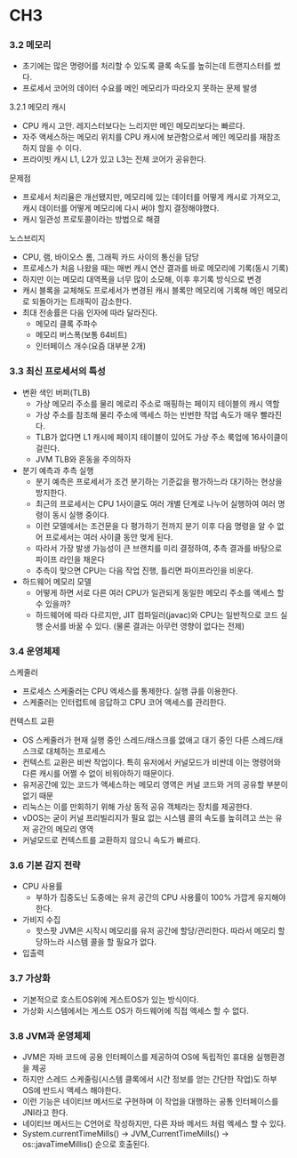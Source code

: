 # CH3

### 3.2 메모리

- 초기에는 많은 명령어를 처리할 수 있도록 클록 속도를 높히는데 트랜지스터를 썼다.
- 프로세서 코어의 데이터 수요를 메인 메모리가 따라오지 못하는 문제 발생

3.2.1 메모리 캐시

- CPU 캐시 고안. 레지스터보다는 느리지만 메인 메모리보다는 빠르다.
- 자주 액세스하는 메모리 위치를 CPU 캐시에 보관함으로서 메인 메모리를 재참조 하지 않을 수 이다.
- 프라이빗 캐시 L1, L2가 있고 L3는 전체 코어가 공유한다.

문제점

- 프로세서 처리율은 개선됐지만, 메모리에 있는 데이터를 어떻게 캐시로 가져오고, 캐시 데이터를 어떻게 메모리에 다시 써야 할지 결정해야했다.
- 캐시 일관성 프로토콜이라는 방법으로 해결

노스브리지

- CPU, 램, 바이오스 롬, 그래픽 카드 사이의 통신을 담당
- 프로세스가 처음 나왔을 때는 매번 캐시 연산 결과를 바로 메모리에 기록(동시 기록)
- 하지만 이는 메모리 대역폭을 너무 많이 소모해, 이후 후기록 방식으로 변경
- 캐시 블록을 교체해도 프로세서가 변경된 캐시 블록만 메모리에 기록해 메인 메모리로 되돌아가는 트래픽이 감소한다.
- 최대 전송률은 다음 인자에 따라 달라진다.
    - 메모리 클록 주파수
    - 메모리 버스폭(보통 64비트)
    - 인터페이스 개수(요즘 대부분 2개)

### 3.3 최신 프로세서의 특성

- 변환 색인 버퍼(TLB)
    - 가상 메모리 주소를 물리 메로리 주소로 매핑하는 페이지 테이블의 캐시 역할
    - 가상 주소를 참조해 물리 주소에 액세스 하는 빈번한 작업 속도가 매우 빨라진다.
    - TLB가 없다면 L1 캐시에 페이지 테이블이 있어도 가상 주소 룩업에 16사이클이 걸린다.
    - JVM TLB와 혼동을 주의하자
- 분기 예측과 추측 실행
    - 분기 예측은 프로세서가 조건 분기하는 기준값을 평가하느라 대기하는 현상을 방지한다.
    - 최근의 프로세서는 CPU 1사이클도 여러 개별 단계로 나누어 실행하여 여러 명령이 동시 실행 중이다.
    - 이런 모델에서는 조건문을 다 평가하기 전까지 분기 이후 다음 명령을 알 수 없어 프로세서는 여러 사이클 동안 멎게 된다.
    - 따라서 가장 발생 가능성이 큰 브랜치를 미리 결정하여, 추측 결과를 바탕으로 파이프 라인을 채운다
    - 추측이 맞으면 CPU는 다음 작업 진행, 틀리면 파이프라인을 비운다.
- 하드웨어 메모리 모델
    - 어떻게 하면 서로 다른 여러 CPU가 일관되게 동일한 메모리 주소를 액세스 할 수 있을까?
    - 하드웨어에 따라 다르지만, JIT 컴파일러(javac)와 CPU는 일반적으로 코드 실행 순서를 바꿀 수 있다. (물론 결과는 아무런 영향이 없다는 전제)

### 3.4 운영체제

스케줄러

- 프로세스 스케줄러는 CPU 엑세스를 통제한다. 실행 큐를 이용한다.
- 스케줄러는 인터럽트에 응답하고 CPU 코어 액세스를 관리한다.

컨텍스트 교환

- OS 스케줄러가 현재 실행 중인 스레드/태스크를 없애고 대기 중인 다른 스레드/태스크로 대체하는 프로세스
- 컨텍스트 교환은 비싼 작업이다. 특히 유저에서 커널모드가 비싼데 이는 명령어와 다른 캐시를 어쩔 수 없이 비워야하기 때문이다.
- 유저공간에 있는 코드가 액세스하는 메모리 영역은 커널 코드와 거의 공유할 부분이 없기 때문
- 리눅스는 이를 만회하기 위해 가상 동적 공유 객체라는 장치를 제공한다.
- vDOS는 굳이 커널 프리빌리지가 필요 없는 시스템 콜의 속도를 높히려고 쓰는 유저 공간의 메모리 영역
- 커널모드로 컨텍스트를 교환하지 않으니 속도가 빠르다.

### 3.6 기본 감지 전략

- CPU 사용률
    - 부하가 집중도닌 도중에는 유저 공간의 CPU 사용률이 100% 가깝게 유지해야한다.
- 가비지 수집
    - 핫스팟 JVM은 시작시 메모리를 유저 공간에 할당/관리한다. 따라서 메모리 할당하느라 시스템 콜을 할 필요가 없다.
- 입출력

### 3.7 가상화

- 기본적으로 호스트OS위에 게스트OS가 있는 방식이다.
- 가상화 시스템에서는 게스트 OS가 하드웨어에 직접 액세스 할 수 없다.

### 3.8 JVM과 운영체제

- JVM은 자바 코드에 공용 인터페이스를 제공하여  OS에 독립적인 휴대용 실행환경을 제공
- 하지만 스레드 스케줄링(시스템 클록에서 시간 정보를 얻는 간단한 작업)도 하부 OS에 반드시 액세스 해야한다.
- 이런 기능은 네이티브 메서드로 구현하며 이 작업을 대행하는 공통 인터페이스를 JNI라고 한다.
- 네이티브 메서드는 C언어로 작성하지만, 다른 자바 메서드 처럼 엑세스 할 수 있다.
- System.currentTimeMills() → JVM_CurrentTimeMills() → os::javaTimeMillis() 순으로 호출된다.
